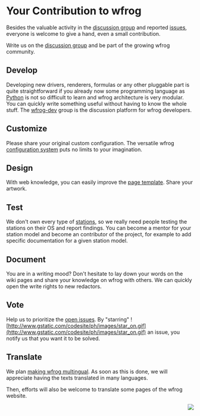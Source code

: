 # Your Contribution to wfrog #

Besides the valuable activity in the [discussion group](http://groups.google.com/group/wfrog-users) and reported [issues](http://code.google.com/p/wfrog/issues/list), everyone is welcome to give a hand, even a small contribution.

Write us on the [discussion group](http://groups.google.com/group/wfrog-users) and be part of the growing wfrog community.

## Develop ##

Developing new drivers, renderers, formulas or any other pluggable part is quite straightforward if you already now some programming language as [Python](http://www.python.org/) is not so difficult to learn and wfrog architecture is very modular. You can quickly write something useful without having to know the whole stuff. The [wfrog-dev](http://groups.google.com/group/wfrog-dev) group is the discussion platform for wfrog developers.

## Customize ##

Please share your original custom configuration. The versatile wfrog [configuration system](http://code.google.com/p/wfrog/wiki/CustomizationGuide) puts no limits to your imagination.

## Design ##

With web knowledge, you can easily improve the [page template](http://code.google.com/p/wfrog/source/browse/trunk/wfrender/templates/default/main.html). Share your artwork.

## Test ##

We don't own every type of [stations](http://code.google.com/p/wfrog/wiki/SupportedStations), so we really need people testing the stations on their OS and report findings. You can become a mentor for your station model and become an contributor of the project, for example to add specific documentation for a given station model.

## Document ##

You are in a writing mood? Don't hesitate to lay down your words on the wiki pages and share your knowledge on wfrog with others. We can quickly open the write rights to new redactors.

## Vote ##

Help us to prioritize the [open issues](http://code.google.com/p/wfrog/issues/list). By "starring" ![http://www.gstatic.com/codesite/ph/images/star_on.gif](http://www.gstatic.com/codesite/ph/images/star_on.gif) an issue, you notify us that you want it to be solved.

## Translate ##

We plan [making wfrog multingual](http://code.google.com/p/wfrog/issues/detail?id=56). As soon as this is done, we will appreciate having the texts translated in many languages.

Then, efforts will also be welcome to translate some pages of the wfrog website.
<p align='right'><img src='http://wfrog.googlecode.com/svn/wiki/images/small-frog.png' /></p>